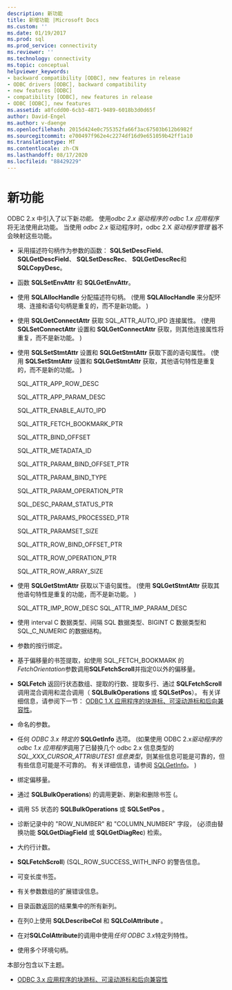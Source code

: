 ```yaml
---
description: 新功能
title: 新增功能 |Microsoft Docs
ms.custom: ''
ms.date: 01/19/2017
ms.prod: sql
ms.prod_service: connectivity
ms.reviewer: ''
ms.technology: connectivity
ms.topic: conceptual
helpviewer_keywords:
- backward compatibility [ODBC], new features in release
- ODBC drivers [ODBC], backward compatibility
- new features [ODBC]
- compatibility [ODBC], new features in release
- ODBC [ODBC], new features
ms.assetid: a8fcdd00-6cb3-4871-9489-6018b3d0d65f
author: David-Engel
ms.author: v-daenge
ms.openlocfilehash: 2015d424e0c755352fa66f3ac67503b612b6982f
ms.sourcegitcommit: e700497f962e4c2274df16d9e651059b42ff1a10
ms.translationtype: MT
ms.contentlocale: zh-CN
ms.lasthandoff: 08/17/2020
ms.locfileid: "88429229"
---
```

# <a name="new-features"></a>新功能
ODBC 2.x 中引入了以下新*功能。* 使用*odbc 2.x* *驱动程序的 odbc 1.x 应用程序*将无法使用此功能。 当使用 *odbc 2.x* 驱动程序时，odbc 2.X *驱动程序管理* 器不会映射这些功能。  
  
-   采用描述符句柄作为参数的函数： **SQLSetDescField**、 **SQLGetDescField**、 **SQLSetDescRec**、 **SQLGetDescRec**和 **SQLCopyDesc**。  
  
-   函数 **SQLSetEnvAttr** 和 **SQLGetEnvAttr**。  
  
-   使用 **SQLAllocHandle** 分配描述符句柄。  (使用 **SQLAllocHandle** 来分配环境、连接和语句句柄是重复的，而不是新功能。 )   
  
-   使用 **SQLGetConnectAttr** 获取 SQL_ATTR_AUTO_IPD 连接属性。  (使用 **SQLSetConnectAttr** 设置和 **SQLGetConnectAttr** 获取，则其他连接属性将重复，而不是新功能。 )   
  
-   使用 **SQLSetStmtAttr** 设置和 **SQLGetStmtAttr** 获取下面的语句属性。  (使用 **SQLSetStmtAttr** 设置和 **SQLGetStmtAttr** 获取，其他语句特性是重复的，而不是新的功能。 )   
  
     SQL_ATTR_APP_ROW_DESC  
  
     SQL_ATTR_APP_PARAM_DESC  
  
     SQL_ATTR_ENABLE_AUTO_IPD  
  
     SQL_ATTR_FETCH_BOOKMARK_PTR  
  
     SQL_ATTR_BIND_OFFSET  
  
     SQL_ATTR_METADATA_ID  
  
     SQL_ATTR_PARAM_BIND_OFFSET_PTR  
  
     SQL_ATTR_PARAM_BIND_TYPE  
  
     SQL_ATTR_PARAM_OPERATION_PTR  
  
     SQL_DESC_PARAM_STATUS_PTR  
  
     SQL_ATTR_PARAMS_PROCESSED_PTR  
  
     SQL_ATTR_PARAMSET_SIZE  
  
     SQL_ATTR_ROW_BIND_OFFSET_PTR  
  
     SQL_ATTR_ROW_OPERATION_PTR  
  
     SQL_ATTR_ROW_ARRAY_SIZE  
  
-   使用 **SQLGetStmtAttr** 获取以下语句属性。  (使用 **SQLGetStmtAttr** 获取其他语句特性是重复的功能，而不是新功能。 )   
  
     SQL_ATTR_IMP_ROW_DESC SQL_ATTR_IMP_PARAM_DESC  
  
-   使用 interval C 数据类型、间隔 SQL 数据类型、BIGINT C 数据类型和 SQL_C_NUMERIC 的数据结构。  
  
-   参数的按行绑定。  
  
-   基于偏移量的书签提取，如使用 SQL_FETCH_BOOKMARK 的*FetchOrientation*参数调用**SQLFetchScroll**并指定0以外的偏移量。  
  
-   **SQLFetch** 返回行状态数组、提取的行数、提取多行、通过 **SQLFetchScroll**调用混合调用和混合调用（ **SQLBulkOperations** 或 **SQLSetPos**）。 有关详细信息，请参阅下一节： [ODBC 1.X 应用程序的块游标、可滚动游标和后向兼容性](../../../odbc/reference/develop-app/block-cursors-scrollable-backward-compatibility-odbc-3-x-applications.md)。  
  
-   命名的参数。  
  
-   任何 *ODBC 3.x 特定的* **SQLGetInfo** 选项。  (如果使用 ODBC 2.x*驱动程序的 odbc* *1.x 应用程序*调用了已替换几个 odbc 2.x 信息类型的*SQL_XXX_CURSOR_ATTRIBUTES1 信息类型*，则某些信息可能是可靠的，但有些信息可能是不可靠的。 有关详细信息，请参阅 [SQLGetInfo](../../../odbc/reference/syntax/sqlgetinfo-function.md)。 )   
  
-   绑定偏移量。  
  
-   通过 **SQLBulkOperations**) 的调用更新、刷新和删除书签 (。  
  
-   调用 S5 状态的 **SQLBulkOperations** 或 **SQLSetPos** 。  
  
-   诊断记录中的 "ROW_NUMBER" 和 "COLUMN_NUMBER" 字段， (必须由替换功能 **SQLGetDiagField** 或 **SQLGetDiagRec**) 检索。  
  
-   大约行计数。  
  
-   **SQLFetchScroll**)  (SQL_ROW_SUCCESS_WITH_INFO 的警告信息。  
  
-   可变长度书签。  
  
-   有关参数数组的扩展错误信息。  
  
-   目录函数返回的结果集中的所有新列。  
  
-   在列0上使用 **SQLDescribeCol** 和 **SQLColAttribute** 。  
  
-   在对**SQLColAttribute**的调用中使用*任何 ODBC 3.x*特定列特性。  
  
-   使用多个环境句柄。  
  
 本部分包含以下主题。  
  
-   [ODBC 3.x 应用程序的块游标、可滚动游标和后向兼容性](../../../odbc/reference/develop-app/block-cursors-scrollable-backward-compatibility-odbc-3-x-applications.md)
